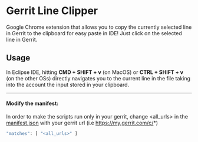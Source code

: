 # Gerrit Line Clipper
Google Chrome extension that allows you to copy the currently selected line in Gerrit to the clipboard for easy paste in IDE!
Just click on the selected line in Gerrit.

## Usage
In Eclipse IDE, hitting **CMD + SHIFT + v** (on MacOS) or **CTRL + SHIFT + v** (on the other OSs) directly navigates you to the current line in the file taking into the account the input stored in your clipboard.

---

#### Modify the manifest:
In order to make the scripts run only in your gerrit, change <all_urls> in the [manifest.json](manifest.json) with your gerrit url (i.e https://my.gerrit.com/c/*)
```javascript
"matches": [ "<all_urls>" ]
```

